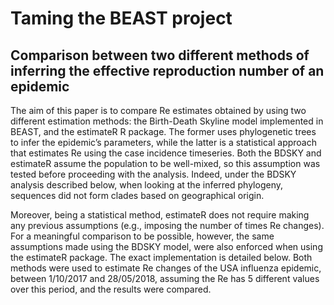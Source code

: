 # Taming the BEAST project
## Comparison between two different methods of inferring the effective reproduction number of an epidemic

  The aim of this paper is to compare Re estimates obtained by using two different estimation methods: the Birth-Death Skyline model implemented in BEAST, and the estimateR R package. The former uses phylogenetic trees to infer the epidemic’s parameters, while the latter is a statistical approach that estimates Re using the case incidence timeseries.
Both the BDSKY and estimateR assume the population to be well-mixed, so this assumption was tested before proceeding with the analysis. Indeed, under the BDSKY analysis described below, when looking at the inferred phylogeny, sequences did not form clades based on geographical origin.

  Moreover, being a statistical method, estimateR does not require making any previous assumptions (e.g., imposing the number of times Re changes). For a meaningful comparison to be possible, however, the same assumptions made using the BDSKY model, were also enforced when using the estimateR package. The exact implementation is detailed below. 
Both methods were used to estimate Re changes of the USA influenza epidemic, between 1/10/2017 and 28/05/2018, assuming the Re has 5 different values over this period, and the results were compared.
